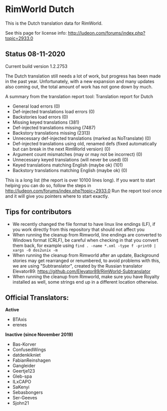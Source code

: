 # RimWorld Dutch
This is the Dutch translation data for RimWorld.

See this page for license info:
http://ludeon.com/forums/index.php?topic=2933.0

## Status 08-11-2020

Current build version 1.2.2753

The Dutch translation still needs a lot of work, but progress has been made in the past year. Unfortunately, with a new expansion and many updates also coming out, the total amount of work has not gone down by much. 

A summary from the translation report tool:
Translation report for Dutch
- General load errors (0)
- Def-injected translations load errors (0)
- Backstories load errors (0)
- Missing keyed translations (381)
- Def-injected translations missing (7487)
- Backstory translations missing (2313)
- Unnecessary def-injected translations (marked as NoTranslate) (0)
- Def-injected translations using old, renamed defs (fixed automatically but can break in the next RimWorld version) (0)
- Argument count mismatches (may or may not be incorrect) (0)
- Unnecessary keyed translations (will never be used) (0)
- Keyed translations matching English (maybe ok) (101)
- Backstory translations matching English (maybe ok) (0)

This is a long list (the report is over 10100 lines long). If you want to start helping you can do so, follow the steps in http://ludeon.com/forums/index.php?topic=2933.0
Run the report tool once and it will give you pointers where to start exactly.

## Tips for contributors
- We recently changed the file format to have linux line endings (LF), if you work directly from this repository that should not affect you
- When running the cleanup from Rimworld, line endings are converted to Windows format (CRLF), be careful when checking in that you convert them back, for example using `find . -name *.xml -type f -print0 | xargs -0 dos2unix -m`
- When running the cleanup from Rimworld after an update, Background stories may get rearranged or renumbered, to avoid problems with this, we are using "Subtranslator", created by the Russian translator Elevator89: https://github.com/Elevator89/RimWorld-Subtranslator
- When running the cleanup from Rimworld, make sure you have Royalty installed as well, some strings end up in a different location otherwise.

## Official Translators:
**Active**
- BTAxis
- erenes

**Inactive (since November 2019)**
- Bas-Korver
- ConfusedWings
- datdenkikniet
- FabianReinshagen
- Gangleider
- Geertje123
- Gleb-spa
- ILxCAPO
- SaKenyi
- Sebasbongers
- Ser-Geeves
- Sjohn21
